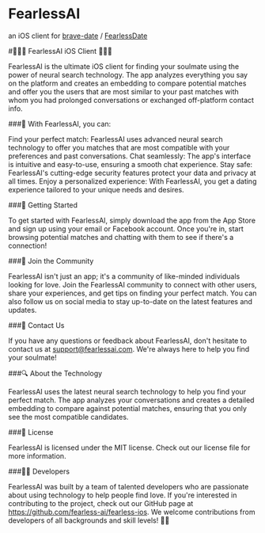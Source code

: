 # FearlessAI

an iOS client for [brave-date](https://github.com/brave-date/brave-date-server) / [FearlessDate](https://github.com/FearlessDate/FearlessDateServer)


#🐯🦁🐻 FearlessAI iOS Client 🦊🐺🐗

FearlessAI is the ultimate iOS client for finding your soulmate using the power of neural search technology. The app analyzes everything you say on the platform and creates an embedding to compare potential matches and offer you the users that are most similar to your past matches with whom you had prolonged conversations or exchanged off-platform contact info.

###🚀 With FearlessAI, you can:

Find your perfect match: FearlessAI uses advanced neural search technology to offer you matches that are most compatible with your preferences and past conversations.
Chat seamlessly: The app's interface is intuitive and easy-to-use, ensuring a smooth chat experience.
Stay safe: FearlessAI's cutting-edge security features protect your data and privacy at all times.
Enjoy a personalized experience: With FearlessAI, you get a dating experience tailored to your unique needs and desires.


###🌟 Getting Started

To get started with FearlessAI, simply download the app from the App Store and sign up using your email or Facebook account. Once you're in, start browsing potential matches and chatting with them to see if there's a connection!

###👥 Join the Community

FearlessAI isn't just an app; it's a community of like-minded individuals looking for love. Join the FearlessAI community to connect with other users, share your experiences, and get tips on finding your perfect match. You can also follow us on social media to stay up-to-date on the latest features and updates.

###📩 Contact Us

If you have any questions or feedback about FearlessAI, don't hesitate to contact us at support@fearlessai.com. We're always here to help you find your soulmate!

###🔍 About the Technology

FearlessAI uses the latest neural search technology to help you find your perfect match. The app analyzes your conversations and creates a detailed embedding to compare against potential matches, ensuring that you only see the most compatible candidates.

###📄 License

FearlessAI is licensed under the MIT license. Check out our license file for more information.

###👨‍💻 Developers

FearlessAI was built by a team of talented developers who are passionate about using technology to help people find love. If you're interested in contributing to the project, check out our GitHub page at https://github.com/fearless-ai/fearless-ios. We welcome contributions from developers of all backgrounds and skill levels! 🐾🐾
